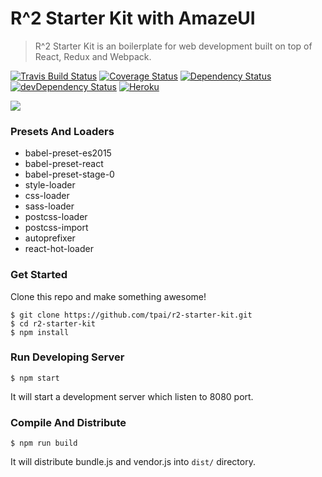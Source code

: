 # R^2 Starter Kit with AmazeUI

> R^2 Starter Kit is an boilerplate for web development built on top of React, Redux and Webpack.

[![Travis Build Status][build-badge]][build]
[![Coverage Status][coveralls-badge]][coveralls]
[![Dependency Status][deps-badge]][deps]
[![devDependency Status][dev-deps-badge]][dev-deps]
[![Heroku][heroku-deployment-badge]][heroku-app]

![](http://i.giphy.com/l41Ye4NTTyZciqVgI.gif)

### Presets And Loaders

* babel-preset-es2015
* babel-preset-react
* babel-preset-stage-0
* style-loader
* css-loader
* sass-loader
* postcss-loader
* postcss-import
* autoprefixer
* react-hot-loader

### Get Started

Clone this repo and make something awesome!

```
$ git clone https://github.com/tpai/r2-starter-kit.git
$ cd r2-starter-kit
$ npm install
```

### Run Developing Server

```
$ npm start
```

It will start a development server which listen to 8080 port.

### Compile And Distribute

```
$ npm run build
```

It will distribute bundle.js and vendor.js into `dist/` directory.

[build-badge]: https://travis-ci.org/tpai/r2-starter-kit.svg?branch=master
[build]: https://travis-ci.org/tpai/r2-starter-kit

[coveralls-badge]: https://coveralls.io/repos/github/tpai/r2-starter-kit/badge.svg?branch=master
[coveralls]: https://coveralls.io/github/tpai/r2-starter-kit?branch=master

[deps-badge]: https://david-dm.org/tpai/r2-starter-kit.svg
[deps]: https://david-dm.org/tpai/r2-starter-kit

[dev-deps-badge]: https://david-dm.org/tpai/r2-starter-kit/dev-status.svg
[dev-deps]: https://david-dm.org/tpai/r2-starter-kit#info=devDependencies

[heroku-deployment-badge]: https://heroku-badge.herokuapp.com/?app=r2-starter-kit
[heroku-app]: http://r2-starter-kit.herokuapp.com
